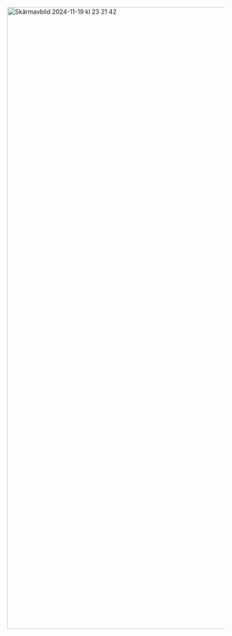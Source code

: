 <img width="1438" alt="Skärmavbild 2024-11-19 kl  23 21 42" src="https://github.com/user-attachments/assets/608905d2-6187-4d0a-9477-c7ecd85986c3">
